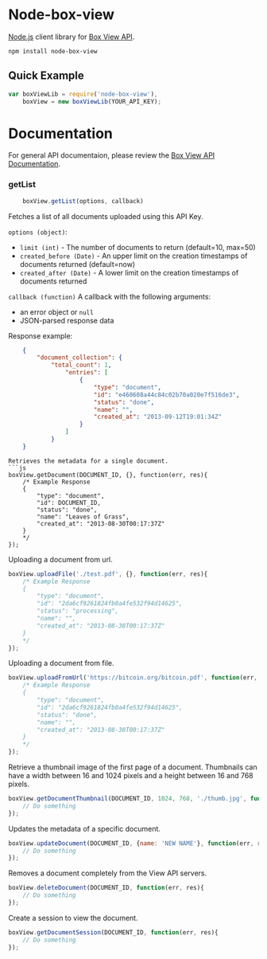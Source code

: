 # Node-box-view

[Node.js](http://nodejs.org) client library for [Box View API](https://developers.box.com/view/).

```
npm install node-box-view
```

## Quick Example

```js
var boxViewLib = require('node-box-view'),
	boxView = new boxViewLib(YOUR_API_KEY);

```

# Documentation
For general API documentaion, please review the [Box View API Documentation](https://developers.box.com/view).

### getList
```js
	boxView.getList(options, callback)
```
Fetches a list of all documents uploaded using this API Key.

`options (object)`:
* `limit (int)` - The number of documents to return (default=10, max=50)
* `created_before (Date)` - An upper limit on the creation timestamps of documents returned (default=now)
* `created_after (Date)` - A lower limit on the creation timestamps of documents returned

`callback (function)` A callback with the following arguments:
* an error object or `null`
* JSON-parsed response data

Response example:
```json
	{
		"document_collection": {
			"total_count": 1,
				"entries": [
					{
						"type": "document",
						"id": "e460608a44c84c02b70a020e7f516de3",
						"status": "done",
						"name": "",
						"created_at": "2013-09-12T19:01:34Z"
					}
				]
			}
	}
```
```
Retrieves the metadata for a single document.
```js
boxView.getDocument(DOCUMENT_ID, {}, function(err, res){
	/* Example Response
	{
		"type": "document",
		"id": DOCUMENT_ID,
		"status": "done",
		"name": "Leaves of Grass",
		"created_at": "2013-08-30T00:17:37Z"
	}
	*/
});
```
Uploading a document from url.
```js
boxView.uploadFile('./test.pdf', {}, function(err, res){
	/* Example Response
	{
		"type": "document",
		"id": "2da6cf9261824fb0a4fe532f94d14625",
		"status": "processing",
		"name": "",
		"created_at": "2013-08-30T00:17:37Z"
	}
	*/
});
```
Uploading a document from file.
```js
boxView.uploadFromUrl('https://bitcoin.org/bitcoin.pdf', function(err, res){
	/* Example Response
	{
		"type": "document",
		"id": "2da6cf9261824fb0a4fe532f94d14625",
		"status": "done",
		"name": "",
		"created_at": "2013-08-30T00:17:37Z"
	}
	*/
});
```
Retrieve a thumbnail image of the first page of a document. 
Thumbnails can have a width between 16 and 1024 pixels and a height between 16 and 768 pixels.
```js
boxView.getDocumentThumbnail(DOCUMENT_ID, 1024, 768, './thumb.jpg', function(err, res){
	// Do something
});
```
Updates the metadata of a specific document.
```js
boxView.updateDocument(DOCUMENT_ID, {name: 'NEW NAME'}, function(err, res){
	// Do something
});
```
Removes a document completely from the View API servers.
```js
boxView.deleteDocument(DOCUMENT_ID, function(err, res){
	// Do something
});
```
Create a session to view the document.
```js
boxView.getDocumentSession(DOCUMENT_ID, function(err, res){
	// Do something
});
```

